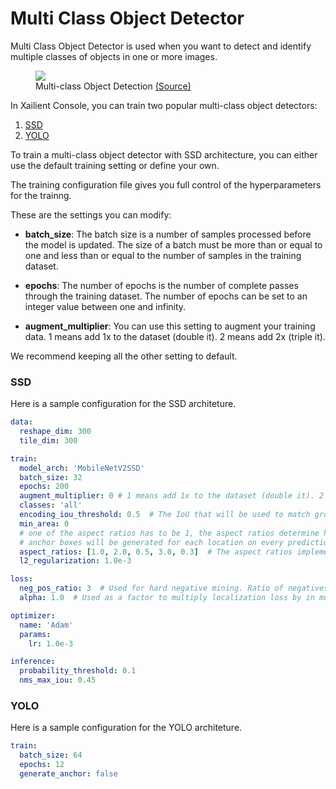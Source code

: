 # Multi Class Object Detector

Multi Class Object Detector is used when you want to detect and identify multiple classes of objects in one or more images.

<p align="center">
<figure>
  <img src="../latest/img/console/AI Models/multiclass_object_detection.png">
  <figcaption>Multi-class Object Detection <a href="https://miro.medium.com/max/1400/0*IW_DpAtoCrDBVhdO.png">(Source)</a></figcaption>
</figure>
</p>


In Xailient Console, you can train two popular multi-class object detectors:

1. [SSD](https://arxiv.org/abs/1512.02325)
2. [YOLO](https://arxiv.org/abs/1804.02767)

To train a multi-class object detector with SSD architecture, you can either use the default training setting or define your own.

The training configuration file gives you full control of the hyperparameters for the trainng.

These are the settings you can modify:

* __batch_size__: The batch size is a number of samples processed before the model is updated. The size of a batch must be more than or equal to one and less than or equal to the number of samples in the training dataset.

* __epochs__: The number of epochs is the number of complete passes through the training dataset.  The number of epochs can be set to an integer value between one and infinity.

* __augment_multiplier__: You can use this setting to augment your training data. 1 means add 1x to the dataset (double it). 2 means add 2x (triple it).

We recommend keeping all the other setting to default.

### SSD

Here is a sample configuration for the SSD architeture. 

``` yml
data:
  reshape_dim: 300
  tile_dim: 300

train:
  model_arch: 'MobileNetV2SSD'
  batch_size: 32
  epochs: 200
  augment_multiplier: 0 # 1 means add 1x to the dataset (double it). 2 means add 2x (triple it).
  classes: 'all'
  encoding_iou_threshold: 0.5  # The IoU that will be used to match ground truth to priors when encoding
  min_area: 0
  # one of the aspect ratios has to be 1, the aspect ratios determine how many
  # anchor boxes will be generated for each location on every prediction feature map
  aspect_ratios: [1.0, 2.0, 0.5, 3.0, 0.3]  # The aspect ratios implemented in the original SSD paper.
  l2_regularization: 1.0e-3

loss:
  neg_pos_ratio: 3  # Used for hard negative mining. Ratio of negatives to positives.
  alpha: 1.0  # Used as a factor to multiply localization loss by in multi-box loss.

optimizer:
  name: 'Adam'
  params:
    lr: 1.0e-3

inference:
  probability_threshold: 0.1
  nms_max_iou: 0.45
```

### YOLO

Here is a sample configuration for the YOLO architeture. 

``` yml
train:
  batch_size: 64
  epochs: 12
  generate_anchor: false
```